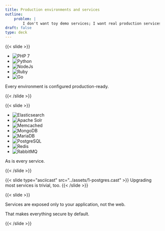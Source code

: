 ```yaml
---
title: Production environments and services
outline:
    problem: |
        I don't want toy demo services; I want real production services.
draft: false
type: deck
---
```


{{< slide >}}

<ul class="logo-list">
  <li><img src="../assets/languages/php-logo.svg" alt="PHP 7" class="plain" data-credit="https://commons.wikimedia.org/wiki/File:PHP-logo.svg" /></li>
  <li><img src="../assets/languages/python-logo.svg" alt="Python" class="plain" data-credit="https://commons.wikimedia.org/wiki/File:Python.svg" /></li>
  <li><img src="../assets/languages/nodejs-logo.svg" alt="NodeJs" class="plain" data-credit="https://commons.wikimedia.org/wiki/File:Node.js_logo.svg" /></li>
  <li><img src="../assets/languages/ruby-logo.svg" alt="Ruby" class="plain" data-credit="https://commons.wikimedia.org/wiki/File:Ruby_logo.svg" /></li>
  <li><img src="../assets/languages/golang-logo.svg" alt="Go" class="plain" data-credit="https://www.vectorlogo.zone/logos/golang/index.html" /></li>
</ul>
<p style="margin-top: 0;">Every environment is configured production-ready.</p>

{{< /slide >}}

{{< slide >}}

<ul class="logo-list services">
  <li><img src="../assets/services/elasticsearch-logo.svg" alt="Elasticsearch" class="plain" data-credit="https://www.elastic.co/brand" /></li>
  <li><img src="../assets/services/solr-logo.svg" alt="Apache Solr" class="plain" data-credit="https://freebiesupply.com/logos/solr-logo/" /></li>
  <li><img src="../assets/services/memcached-logo.svg" alt="Memcached" class="plain" data-credit="https://eengine.pl/en/case/strefatenisa-com-pl-serwery-w-chmurze" /></li>
  <li><img src="../assets/services/mongodb-logo.svg" alt="MongoDB" class="plain" data-credit="https://en.wikipedia.org/wiki/MongoDB#/media/File:MongoDB-Logo.svg" /></li>
  <li><img src="../assets/services/mariadb-logo.svg" alt="MariaDB" class="plain" data-credit="https://mariadb.org/about/logos/" /></li>
  <li><img src="../assets/services/postgresql-logo.svg" alt="PostgreSQL" class="plain" data-credit="https://www.vectorlogo.zone/logos/postgresql/index.html" /></li>
  <li><img src="../assets/services/redis-logo.svg" alt="Redis" class="plain" data-credit="https://iconscout.com/icon/redis-3" /></li>
  <li><img src="../assets/services/rabbitmq-logo.svg" alt="RabbitMQ" class="plain" data-credit="https://worldvectorlogo.com/logo/rabbitmq" /></li>
<!--        <li><img src="assets/services/varnish-logo.svg" alt="Varnish" class="plain" data-credit="https://www.vectorlogo.zone/logos/varnish-cache/index.html" /></li>-->
</ul>
<p style="margin-top: 0;">As is every service.</p>

{{< /slide >}}

{{< slide type="asciicast" src="../assets/1-postgres.cast" >}}
Upgrading most services is trivial, too.
{{< /slide >}}

{{< slide >}}
<p>Services are exposed only to your application, not the web.</p>
<p>That makes everything secure by default.</p>
{{< /slide >}}
